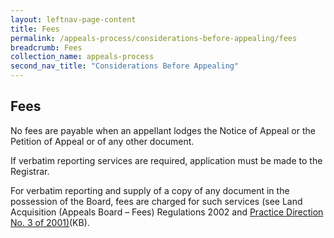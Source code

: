 ```yaml
---
layout: leftnav-page-content
title: Fees
permalink: /appeals-process/considerations-before-appealing/fees
breadcrumb: Fees
collection_name: appeals-process
second_nav_title: "Considerations Before Appealing"
---
```


Fees
---
No fees are payable when an appellant lodges the Notice of Appeal or the Petition of Appeal or of any other document. <br>

If verbatim reporting services are required, application must be made to the Registrar. <br>

For verbatim reporting and supply of a copy of any document in the possession of the Board, fees are charged for such services (see Land Acquisition (Appeals Board – Fees) Regulations 2002 and [Practice Direction No. 3 of 2001)](/files/PracticeDirection-PD3-2001-12Aug091.pdf)(KB).

